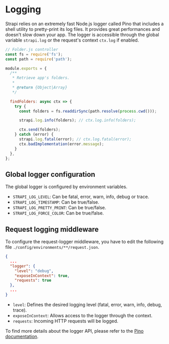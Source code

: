 # Logging

Strapi relies on an extremely fast Node.js logger called Pino that includes a shell utility to pretty-print its log files. It provides great performances and doesn't slow down your app. The logger is accessible through the global variable `strapi.log` or the request's context `ctx.log` if enabled.

```js
// Folder.js controller
const fs = require('fs');
const path = require('path');

module.exports = {
  /**
   * Retrieve app's folders.
   *
   * @return {Object|Array}
   */

  findFolders: async ctx => {
    try {
      const folders = fs.readdirSync(path.resolve(process.cwd()));

      strapi.log.info(folders); // ctx.log.info(folders);

      ctx.send(folders);
    } catch (error) {
      strapi.log.fatal(error); // ctx.log.fatal(error);
      ctx.badImplementation(error.message);
    }
  },
};
```

## Global logger configuration

The global logger is configured by environment variables.

- `STRAPI_LOG_LEVEL`: Can be fatal, error, warn, info, debug or trace.
- `STRAPI_LOG_TIMESTAMP`: Can be true/false.
- `STRAPI_LOG_PRETTY_PRINT`: Can be true/false.
- `STRAPI_LOG_FORCE_COLOR`: Can be true/false.

## Request logging middleware

To configure the request-logger middleware, you have to edit the following file `./config/environments/**/request.json`.

```json
{
  ...
  "logger": {
    "level": "debug",
    "exposeInContext": true,
    "requests": true
  },
  ...
}
```

- `level`: Defines the desired logging level (fatal, error, warn, info, debug, trace).
- `exposeInContext`: Allows access to the logger through the context.
- `requests`: Incoming HTTP requests will be logged.

To find more details about the logger API, please refer to the [Pino documentation](http://getpino.io/#/).
